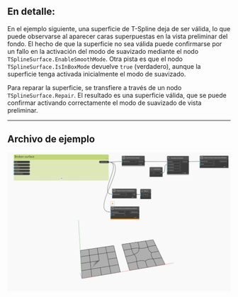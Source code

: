 ## En detalle:
En el ejemplo siguiente, una superficie de T-Spline deja de ser válida, lo que puede observarse al aparecer caras superpuestas en la vista preliminar del fondo. El hecho de que la superficie no sea válida puede confirmarse por un fallo en la activación del modo de suavizado mediante el nodo `TSplineSurface.EnableSmoothMode`. Otra pista es que el nodo `TSplineSurface.IsInBoxMode` devuelve `true` (verdadero), aunque la superficie tenga activada inicialmente el modo de suavizado.

Para reparar la superficie, se transfiere a través de un nodo `TSplineSurface.Repair`. El resultado es una superficie válida, que se puede confirmar activando correctamente el modo de suavizado de vista preliminar.
___
## Archivo de ejemplo

![TSplineSurface.Repair](./Autodesk.DesignScript.Geometry.TSpline.TSplineSurface.Repair_img.jpg)
